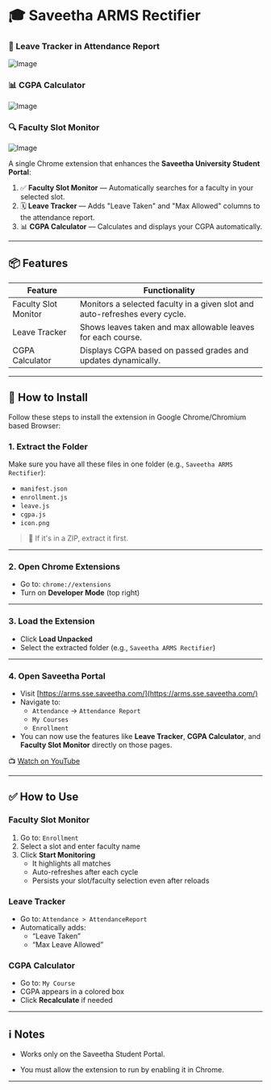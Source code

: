 # 🎓 Saveetha ARMS Rectifier

### 📅 Leave Tracker in Attendance Report
![Image](https://github.com/user-attachments/assets/75633a47-9d81-4d28-9690-eaba8c21a826)

### 📊 CGPA Calculator
![Image](https://github.com/user-attachments/assets/e0c737f6-cb32-4180-8383-c1a0d09c3ad0)

### 🔍 Faculty Slot Monitor
![Image](https://github.com/user-attachments/assets/eeab1233-e1db-4d37-b8ce-548a7d54326e)

A single Chrome extension that enhances the **Saveetha University Student Portal**:

1. ✅ **Faculty Slot Monitor** — Automatically searches for a faculty in your selected slot.
2. 🗓️ **Leave Tracker** — Adds "Leave Taken" and "Max Allowed" columns to the attendance report.
3. 📊 **CGPA Calculator** — Calculates and displays your CGPA automatically.

---

## 📦 Features

| Feature              | Functionality                                                                 |
|----------------------|--------------------------------------------------------------------------------|
| Faculty Slot Monitor | Monitors a selected faculty in a given slot and auto-refreshes every cycle.   |
| Leave Tracker        | Shows leaves taken and max allowable leaves for each course.                  |
| CGPA Calculator      | Displays CGPA based on passed grades and updates dynamically.                 |

---

## 📁 How to Install 

Follow these steps to install the extension in Google Chrome/Chromium based Browser:

### 1. Extract the Folder
Make sure you have all these files in one folder (e.g., `Saveetha ARMS Rectifier`):

- `manifest.json`
- `enrollment.js`
- `leave.js`
- `cgpa.js`
- `icon.png`

> 🔔 If it's in a ZIP, extract it first.

---

### 2. Open Chrome Extensions
- Go to: `chrome://extensions`
- Turn on **Developer Mode** (top right)

---

### 3. Load the Extension
- Click **Load Unpacked**
- Select the extracted folder (e.g., `Saveetha ARMS Rectifier`)

---

### 4. Open Saveetha Portal
- Visit [https://arms.sse.saveetha.com/](https://arms.sse.saveetha.com/)
- Navigate to:
  - `Attendance` → `Attendance Report`
  - `My Courses`
  - `Enrollment`
- You can now use the features like **Leave Tracker**, **CGPA Calculator**, and **Faculty Slot Monitor** directly on those pages.

📺 [Watch on YouTube](https://youtu.be/3uPfb6shzh0)

---

## ✅ How to Use

### Faculty Slot Monitor
1. Go to: `Enrollment`
2. Select a slot and enter faculty name
3. Click **Start Monitoring**
   - It highlights all matches
   - Auto-refreshes after each cycle
   - Persists your slot/faculty selection even after reloads

### Leave Tracker
- Go to: `Attendance > AttendanceReport`
- Automatically adds:
  - “Leave Taken”
  - “Max Leave Allowed”

### CGPA Calculator
- Go to: `My Course` 
- CGPA appears in a colored box
- Click **Recalculate** if needed

---

## ℹ️ Notes

- Works only on the Saveetha Student Portal.

- You must allow the extension to run by enabling it in Chrome.

---

